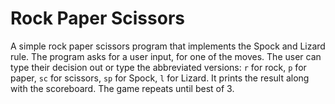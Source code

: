 # Rock Paper Scissors

A simple rock paper scissors program that implements the Spock and Lizard rule. The program asks for a user input, for one of the moves. The user can type their decision out or type the abbreviated versions: `r` for rock, `p` for paper, `sc` for scissors, `sp` for Spock, `l` for Lizard. It prints the result along with the scoreboard. The game repeats until best of 3.